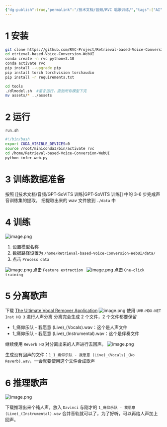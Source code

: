 ```yaml
---
{"dg-publish":true,"permalink":"/技术文档/音频/RVC 唱歌训练/","tags":["AI"]}
---
```


# 1 安装

``` bash
git clone https://github.com/RVC-Project/Retrieval-based-Voice-Conversion-WebUI
cd etrieval-based-Voice-Conversion-WebUI
conda create -n rvc python=3.10
conda activate rvc
pip install --upgrade pip
pip install torch torchvision torchaudio
pip install -r requirements.txt

cd tools
./dlmodel.sh  #重复运行，直到所有模型下完
mv assets/* ../assets
```


# 2 运行
`run.sh`

``` bash
#!/bin/bash
export CUDA_VISIBLE_DEVICES=0
source /root/miniconda3/bin/activate rvc
cd /home/Retrieval-based-Voice-Conversion-WebUI
python infer-web.py
```


# 3 训练数据准备

按照 [[技术文档/音频/GPT-SoVITS 训练\|GPT-SoVITS 训练]] 中的 3-6 步完成声音训练集的提取。
把提取出来的 wav 文件放到 `./data` 中

# 4 训练
![image.png](https://nxl-tuchuang.oss-cn-beijing.aliyuncs.com/202408130846915.png)
1. 设置模型名称
2. 数据路径设置为 `/home/Retrieval-based-Voice-Conversion-WebUI/data/`
3. 点击 `Process data`

![image.png](https://nxl-tuchuang.oss-cn-beijing.aliyuncs.com/202408130847741.png)
点击 `Feature extraction
`
![image.png](https://nxl-tuchuang.oss-cn-beijing.aliyuncs.com/202408130847476.png)
点击 `One-click training`

# 5 分离歌声

下载 [The Ultimate Vocal Remover Application](https://ultimatevocalremover.com/)
![image.png](https://nxl-tuchuang.oss-cn-beijing.aliyuncs.com/202408130858350.png)
使用 `UVR-MDX-NET Inst HQ 3` 进行人声分离
分离完会生成 2 个文件，2 个文件都要保留
- 1_痛仰乐队 - 我愿意 (Live)_(Vocals).wav：这个是人声文件
- 1_痛仰乐队 - 我愿意 (Live)_(Instrumental).wav：这个是伴奏文件

继续使用 `Reverb HQ` 对分离出来的人声进行去回声。
![image.png](https://nxl-tuchuang.oss-cn-beijing.aliyuncs.com/202408130901472.png)

生成没有回声的文件：`1_1_痛仰乐队 - 我愿意 (Live)_(Vocals)_(No Reverb).wav`，一会就要使用这个文件合成歌声

# 6 推理歌声

![image.png](https://nxl-tuchuang.oss-cn-beijing.aliyuncs.com/202408130928249.png)

下载推理出来个纯人声，放入 `Davinci` 与刚才的 `1_痛仰乐队 - 我愿意 (Live)_(Instrumental).wav` 合并音轨就可以了，为了好听，可以再给人声加上回声。